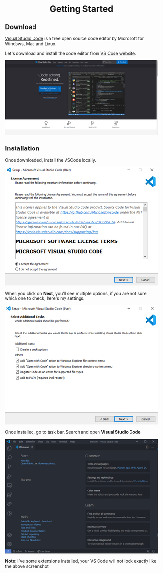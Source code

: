 # <center>Getting Started</center>

## Download

[Visual Studio Code](https://code.visualstudio.com/) is a free open source code editor by Microsoft for Windows, Mac and Linux.

Let's download and install the code editor from [VS Code website](https://code.visualstudio.com/).

![VS Code Website](./vscode-website.png)

## Installation

Once downloaded, install the VSCode locally.

![VS Code Setup](./setup.png)

When you click on **Next**, you'll see multiple options, if you are not sure which one to check, here's my settings.

![VS Code Setup-2](./setup-2.png)

Once installed, go to task bar. Search and open **Visual Studio Code**

![Visual Studio Code](./vscode.png)

**Note:** I've some extensions installed, your VS Code will not look exactly like the above screenshot.
